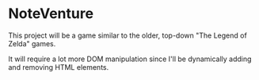 # NoteVenture

This project will be a game similar to the older, top-down "The Legend of Zelda" games.

It will require a lot more DOM manipulation since I'll be dynamically adding and removing HTML elements.
